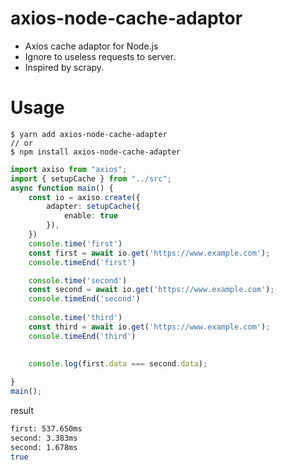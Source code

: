 # axios-node-cache-adaptor

* Axios cache adaptor for Node.js
* Ignore to useless requests to server.
* Inspired by scrapy.

# Usage

```
$ yarn add axios-node-cache-adapter
// or
$ npm install axios-node-cache-adapter
```

```typescript
import axiso from "axios";
import { setupCache } from "../src";
async function main() {
    const io = axiso.create({
        adapter: setupCache({
            enable: true
        }),
    })
    console.time('first')
    const first = await io.get('https://www.example.com');
    console.timeEnd('first')

    console.time('second')
    const second = await io.get('https://www.example.com');    
    console.timeEnd('second')
    
    console.time('third')
    const third = await io.get('https://www.example.com');    
    console.timeEnd('third')
    

    console.log(first.data === second.data);
    
}
main();
```

result

```bash
first: 537.650ms
second: 3.383ms
second: 1.678ms
true
```